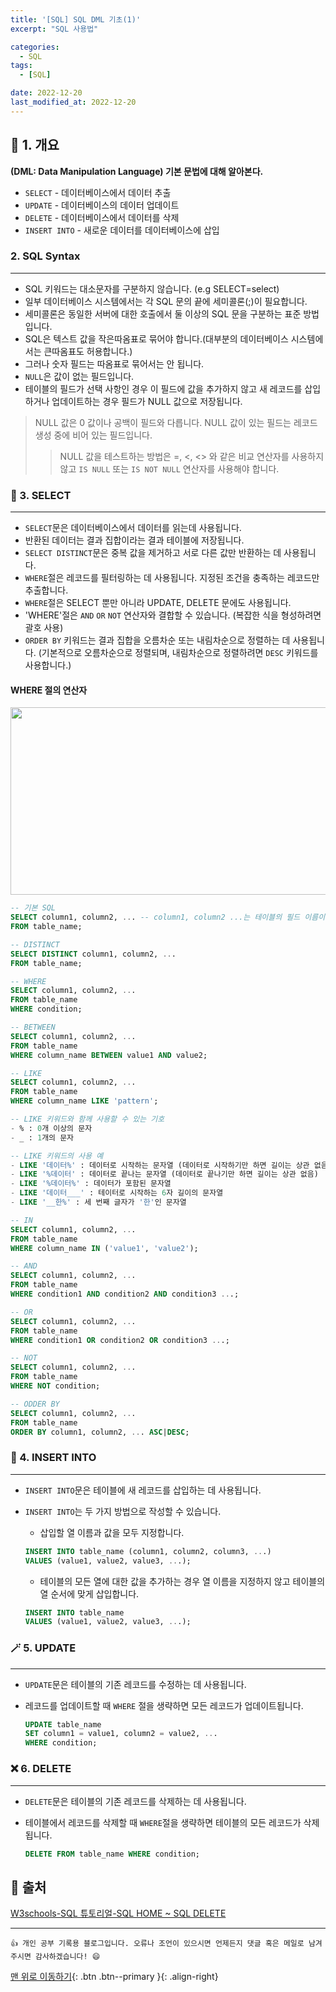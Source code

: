```yaml
---
title: '[SQL] SQL DML 기초(1)'
excerpt: "SQL 사용법"

categories:
  - SQL
tags: 
  - [SQL]

date: 2022-12-20
last_modified_at: 2022-12-20
---
```


## 🚀 1. 개요

**(DML: Data Manipulation Language) 기본 문법에 대해 알아본다.**

- `SELECT` - 데이터베이스에서 데이터 추출
- `UPDATE` - 데이터베이스의 데이터 업데이트
- `DELETE` - 데이터베이스에서 데이터를 삭제
- `INSERT INTO` - 새로운 데이터를 데이터베이스에 삽입

### 2. SQL Syntax

---

- SQL 키워드는 대소문자를 구분하지 않습니다. (e.g SELECT=select)
- 일부 데이터베이스 시스템에서는 각 SQL 문의 끝에 세미콜론(;)이 필요합니다.
- 세미콜론은 동일한 서버에 대한 호출에서 둘 이상의 SQL 문을 구분하는 표준 방법입니다.
- SQL은 텍스트 값을 작은따옴표로 묶어야 합니다.(대부분의 데이터베이스 시스템에서는 큰따옴표도 허용합니다.)
- 그러나 숫자 필드는 따옴표로 묶어서는 안 됩니다.
- `NULL`은 값이 없는 필드입니다.
- 테이블의 필드가 선택 사항인 경우 이 필드에 값을 추가하지 않고 새 레코드를 삽입하거나 업데이트하는 경우 필드가 NULL 값으로 저장됩니다.

> NULL 값은 0 값이나 공백이 필드와 다릅니다. NULL 값이 있는 필드는 레코드 생성 중에 비어 있는 필드입니다.
> 
> > NULL 값을 테스트하는 방법은 =, <, <> 와 같은 비교 연산자를 사용하지 않고 `IS NULL` 또는 `IS NOT NULL` 연산자를 사용해야 합니다.

### 🔎 3. SELECT

---

- `SELECT`문은 데이터베이스에서 데이터를 읽는데 사용됩니다.
- 반환된 데이터는 결과 집합이라는 결과 테이블에 저장됩니다.
- `SELECT DISTINCT`문은 중복 값을 제거하고 서로 다른 값만 반환하는 데 사용됩니다.
- `WHERE`절은 레코드를 필터링하는 데 사용됩니다. 지정된 조건을 충족하는 레코드만 추출합니다.
- `WHERE`절은 SELECT 뿐만 아니라 UPDATE, DELETE 문에도 사용됩니다.
- 'WHERE'절은 `AND` `OR` `NOT` 연산자와 결합할 수 있습니다. (복잡한 식을 형성하려면 괄호 사용)
- `ORDER BY` 키워드는 결과 집합을 오름차순 또는 내림차순으로 정렬하는 데 사용됩니다. (기본적으로 오름차순으로 정렬되며, 내림차순으로 정렬하려면 `DESC` 키워드를 사용합니다.)

#### WHERE 절의 연산자

<img src="https://user-images.githubusercontent.com/87158339/208800706-76c614dd-8d9a-4ee9-be79-35009e8e9db1.png" width="1100" height="300"/>

```sql
-- 기본 SQL
SELECT column1, column2, ... -- column1, column2 ...는 테이블의 필드 이름이며, *는 모든 필드를 의미합니다.
FROM table_name;
```

```sql
-- DISTINCT
SELECT DISTINCT column1, column2, ...
FROM table_name;
```

```sql
-- WHERE
SELECT column1, column2, ...
FROM table_name
WHERE condition;
```

```sql
-- BETWEEN
SELECT column1, column2, ...
FROM table_name
WHERE column_name BETWEEN value1 AND value2;
```

```sql
-- LIKE
SELECT column1, column2, ... 
FROM table_name 
WHERE column_name LIKE 'pattern';

-- LIKE 키워드와 함께 사용할 수 있는 기호
- % : 0개 이상의 문자
- _ : 1개의 문자

-- LIKE 키워드의 사용 예
- LIKE '데이터%' : 데이터로 시작하는 문자열 (데이터로 시작하기만 하면 길이는 상관 없음)
- LIKE '%데이터' : 데이터로 끝나는 문자열 (데이터로 끝나기만 하면 길이는 상관 없음)
- LIKE '%데이터%' : 데이터가 포함된 문자열
- LIKE '데이터___' : 테이터로 시작하는 6자 길이의 문자열
- LIKE '__한%' : 세 번째 글자가 '한'인 문자열
```

```sql
-- IN
SELECT column1, column2, ...
FROM table_name 
WHERE column_name IN ('value1', 'value2'); 
```

```sql
-- AND
SELECT column1, column2, ...
FROM table_name
WHERE condition1 AND condition2 AND condition3 ...;
```

```sql
-- OR
SELECT column1, column2, ...
FROM table_name
WHERE condition1 OR condition2 OR condition3 ...;
```

```sql
-- NOT
SELECT column1, column2, ...
FROM table_name
WHERE NOT condition;
```

```sql
-- ODDER BY
SELECT column1, column2, ...
FROM table_name
ORDER BY column1, column2, ... ASC|DESC;
```

### 📝 4. INSERT INTO

---

- `INSERT INTO`문은 테이블에 새 레코드를 삽입하는 데 사용됩니다.

- `INSERT INTO`는 두 가지 방법으로 작성할 수 있습니다.
  - 삽입할 열 이름과 값을 모두 지정합니다.
   
   ```sql
   INSERT INTO table_name (column1, column2, column3, ...)
   VALUES (value1, value2, value3, ...);
   ```
  - 테이블의 모든 열에 대한 값을 추가하는 경우 열 이름을 지정하지 않고 테이블의 열 순서에 맞게 삽입합니다.
   
   ```sql
   INSERT INTO table_name
   VALUES (value1, value2, value3, ...);
   ```

### 🪄 5. UPDATE

---

- `UPDATE`문은 테이블의 기존 레코드를 수정하는 데 사용됩니다.

- 레코드를 업데이트할 때 `WHERE` 절을 생략하면 모든 레코드가 업데이트됩니다.
  
  ```sql
  UPDATE table_name
  SET column1 = value1, column2 = value2, ...
  WHERE condition;
  ```

### ❌ 6. DELETE

---

- `DELETE`문은 테이블의 기존 레코드를 삭제하는 데 사용됩니다.

- 테이블에서 레코드를 삭제할 때 `WHERE`절을 생략하면 테이블의 모든 레코드가 삭제됩니다.
  
  ```sql
  DELETE FROM table_name WHERE condition;
  ```

## 📌 출처

[W3schools-SQL 튜토리얼-SQL HOME ~ SQL DELETE](https://www.w3schools.com/sql/default.asp)

***

    👍 개인 공부 기록용 블로그입니다. 오류나 조언이 있으시면 언제든지 댓글 혹은 메일로 남겨주시면 감사하겠습니다! 😄

[맨 위로 이동하기](#){: .btn .btn--primary }{: .align-right}